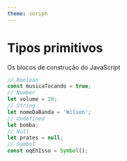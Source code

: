 ```yaml
---
theme: seriph
---
```


# Tipos primitivos
Os blocos de construção do JavaScript

```js
// Boolean
const musicaTocando = true;
// Number
let volume = 20;
// String
let nomeDaBanda = 'Wilson';
// Undefined
let bomba;
// Null
let prates = null;
// Symbol
const oqEhIsso = Symbol();
```